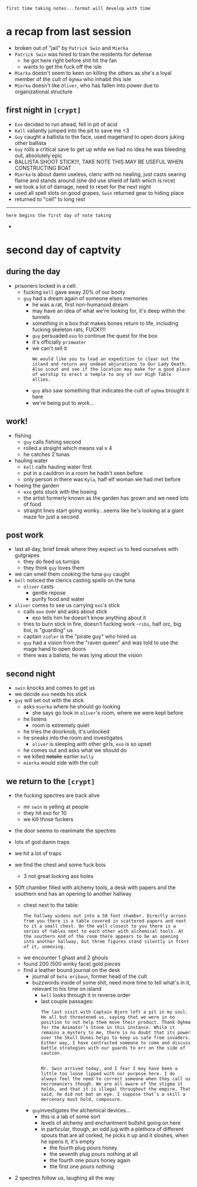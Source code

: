 ```
first time taking notes...format will develop with time
```
# a recap from last session
- broken out of "jail" by `Patrick Swin` and `Mierka`
- `Patrick Swin` was hired to train the residents for defense
    - he got here right before shit hit the fan
    - wants to get the fuck off the isle
- `Mierka` doesn't seem to keen on killing the others as she's a loyal member of the cult of `Oghma` who inhabit this isle
- `Mierka` doesn't like `Oliver`, who has fallen into power due to organizational structure

## first night in `[crypt]` 
- `Exo` decided to run ahead, fell in pit of acid
- `Kell` valiantly jumped into the pit to save me <3
- `Guy` caught a ballista to the face, used magehand to open doors juking other ballista
- `Guy` rolls a critical save to get up while we had no idea he was bleeding out, absolutely epic
- BALLISTA SHOOT STICK!!!, TAKE NOTE THIS MAY BE USEFUL WHEN CONSTRUCTING BOAT
- `Mierka` is about damn useless, cleric with no healing, just casts searing flame and stands around (she did use shield of faith which is nice)
- we took a lot of damage, need to reset for the next night
- used all spell slots on good grapes, `Swin` returned gear to hiding place
- returned to "cell" to long rest

---

```
here begins the first day of note taking
```

- 

# second day of captvity
## during the day
- prisoners locked in a cell:
    - fucking `kell` gave away 20% of our booty
    - `guy` had a dream again of someone elses memories
        - he was a rat, first non-humanoid dream
        - may have an idea of what we're looking for, it's deep within the tunnels
        - something in a box that makes bones return to life, including fucking skeleton rats, FUCK!!!!
        - `guy` persuaded `exo` to continue the quest for the box
        - it's officially `primwater`
        - we can't sell it
            ```
            We would like you to lead an expedition to clear out the island and return any undead abjurations to Our Lady Death. Also scout and see if the location may make for a good place of worship to erect a temple to any of our High Table allies.
            ```
        - `guy` also saw something that indicates the cult of `oghma` brought it here
        - we're being put to work...
## work!
- fishing
    - `guy` calls fishing second
    - rolled a straight which means val x 4
    - he catches 2 tunas
- hauling water
    - `kell` calls hauling water first
    - put in a cauldron in a room he hadn't seen before
    - only person in there was `Kyla`, half elf woman we had met before
- hoeing the garden
    - `exo` gets stuck with the hoeing
    - the artist formerly known as the garden has grown and we need lots of food
    - straight lines start going wonky...seems like he's looking at a giant maze for just a second

## post work
- last all day, brief break where they expect us to feed ourselves with gutgrapes
    - they do feed us turnips
    - they think `guy` loves them
- we can smell them cooking the tuna `guy` caught
- `kell` noticed the clerics casting spells on the tuna
    - `oliver` casts
        - gentle repose
        - purify food and water
- `oliver` comes to see us carrying `exo`'s stick
    - calls `exo` over and asks about stick
        - exo tells him he doesn't know anything about it
    - tries to burn stick in fire, doesn't fucking work
    -`ribs`, half orc, big boi, is "guarding" us
    - captain `zidler` is the "pirate guy" who hired us
    - `guy` had a vision from the "raven queen" and was told to use the mage hand to open doors
    - there was a balista, he was lying about the vision

## second night
- `swin` knocks and comes to get us
- we decide `exo` needs his stick
- `guy` will set out with the stick
    - asks `mierka` where he should go looking
        - she says go look in `oliver`'s room, where we were kept before
    - he listens
        - room is extremely quiet
    - he tries the doorknob, it's unlocked
    - he sneaks into the room and investigates
        - `oliver` is sleeping with other girls, `exo` is so upset
    - he comes out and asks what we should do
    - we killed ~~natalie~~ earlier `kelly`
    - `mierka` would side with the cult

## we return to the `[crypt]`
- the fucking spectres are back alive
    - mr `swin` is yelling at people
    - they hit exo for 10
    - we kill those fuckers
- the door seems to reanimate the spectres
- lots of god damn traps
- we hit a lot of traps
- we find the chest and some fuck bois
    - 3 not great looking ass holes

- 50ft chamber filled with alchemy tools, a desk with papers and the  southern end has an opening to another hallway
    - chest next to the table:
        ```
        The hallway widens out into a 50 foot chamber. Directly across from you there is a table covered in scattered papers and next to it a small chest. On the wall closest to you there is a series of tables next to each other with alchemical tools. At the southern end of the room there appears to be an opening into another hallway, but three figures stand silently in front of it, unmoving.
        ```
    - we encounter 1 ghast and 2 ghouls
    - found 200 (500 winky face) gold pieces
    - find a leather bound journal on the desk
        - journal of `beto eribaun`, former head of the cult
        - buzzwords inside of some shit, need more time to tell what's in it, relevant to his time on island
            - `kell` looks through it in reverse order
            - last couple passages:
                ```
                The last visit with Captain Bjorn left a pit in my soul. He all but threatened us, saying that we were in no position to not help them move their product. Thank Oghma for the Animator’s Stone in this instance. While it remains a mystery to me, there is no doubt that its power over the Skull Dunes helps to keep us safe from invaders. Either way, I have contracted someone to come and discuss battle strategies with our guards to err on the side of caution.  


                Mr. Swin arrived today, and I fear I may have been a little too loose lipped with our purpose here. I do always feel the need to correct someone when they call us necromancers though. We are all aware of the stigma it holds, and that it is illegal throughout the empire. That said, he did not bat an eye. I suppose that’s a skill a mercenary must hold, composure. 
                ```
        - `guy`investigates the alchemical devices...
            - this is a lab of some sort
            - levels of alchemy and enchantment bullshit going on here
            - in particular, though, an odd jug with a plethora of different spouts that are all corked, he picks it up and it sloshes, when he opens it, it's empty
                - the fourth plug pours honey
                - the seventh plug pours nothing at all
                - the fourth one pours honey again
                - the first one pours nothing
- 2 spectres follow us, laughing all the way


